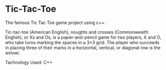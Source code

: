# Tic-Tac-Toe
The famous Tic Tac Toe game project using c++.



Tic-tac-toe (American English), noughts and crosses (Commonwealth English), or Xs and Os, is a paper-and-pencil game for two players, X and O, who take turns marking the spaces in a 3×3 grid. The player who succeeds in placing three of their marks in a horizontal, vertical, or diagonal row is the winner.

Tachnology Used:
C++
